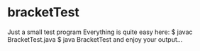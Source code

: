 # bracketTest
Just a small test program
Everything is quite easy here:
	$ javac BracketTest.java 
	$ java BracketTest
and enjoy your output...
